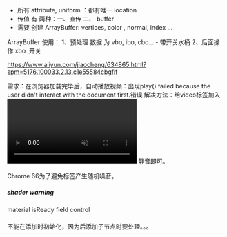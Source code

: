
- 所有 attribute, uniform ：都有唯一 location
- 传值 有 两种：一、直传   二、 buffer
- 需要 创建 ArrayBuffer:  vertices, color , normal, index ...

ArrayBuffer 使用：
1、预处理 数据 为 vbo, ibo, cbo...  - 带开关水桶
2、后面操作 xbo ,开关


https://www.aliyun.com/jiaocheng/634865.html?spm=5176.100033.2.13.c1e55584cbgfif

需求：在浏览器加载完毕后，自动播放视频：出现play() failed because the user didn't interact with the document first.错误
解决方法：给video标签加入<video muted></video> 静音即可。

Chrome 66为了避免标签产生随机噪音。

##### shader warning
 material isReady field control


####
不能在添加时初始化，因为后添加子节点时要处理。。。